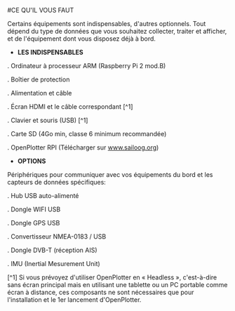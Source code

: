 #CE QU'IL VOUS FAUT

Certains équipements sont indispensables, d'autres optionnels. Tout dépend du type de données que vous souhaitez collecter, traiter et afficher, et de l'équipement dont vous disposez déjà à bord.
 
- **LES INDISPENSABLES**

. Ordinateur à processeur ARM (Raspberry Pi 2 mod.B)
	
. Boîtier de protection
	
. Alimentation et câble 
	
. Écran HDMI et le câble correspondant [^1]
	
. Clavier et souris (USB) [^1]
	
. Carte SD (4Go min, classe 6 minimum recommandée)
	
. OpenPlotter RPI (Télécharger sur www.sailoog.org)

- **OPTIONS**

Périphériques pour communiquer avec vos équipements du bord et les capteurs de données spécifiques:

. Hub USB auto-alimenté

. Dongle WIFI USB

. Dongle GPS USB

. Convertisseur NMEA-0183 / USB

. Dongle DVB-T (réception AIS)

. IMU (Inertial Mesurement Unit)

[^1] Si vous prévoyez d'utiliser OpenPlotter en « Headless », c'est-à-dire sans écran principal mais en utilisant une tablette ou un PC portable comme écran à distance, ces composants ne sont nécessaires que pour l'installation et le 1er lancement d'OpenPlotter.

<div style="page-break-after: always;"></div>

